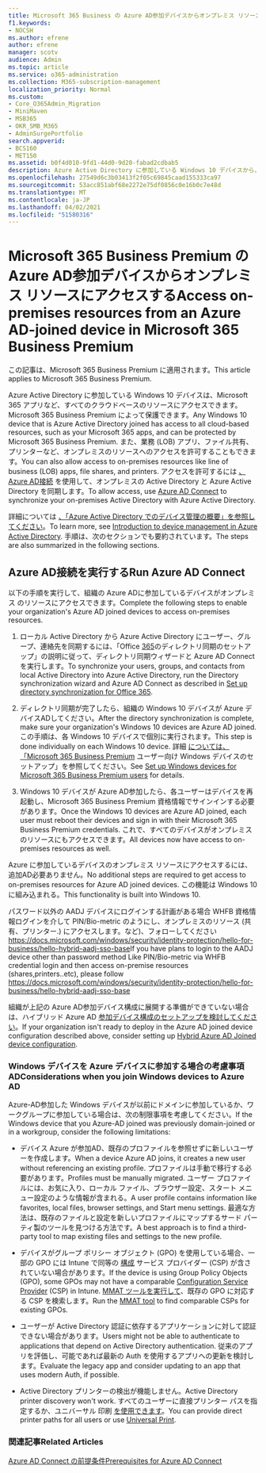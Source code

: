 ```yaml
---
title: Microsoft 365 Business の Azure AD参加デバイスからオンプレミス リソースにアクセスする
f1.keywords:
- NOCSH
ms.author: efrene
author: efrene
manager: scotv
audience: Admin
ms.topic: article
ms.service: o365-administration
ms.collection: M365-subscription-management
localization_priority: Normal
ms.custom:
- Core_O365Admin_Migration
- MiniMaven
- MSB365
- OKR_SMB_M365
- AdminSurgePortfolio
search.appverid:
- BCS160
- MET150
ms.assetid: b0f4d010-9fd1-44d0-9d20-fabad2cdbab5
description: Azure Active Directory に参加している Windows 10 デバイスから、一行のビジネス アプリ、ファイル共有、プリンターなど、オンプレミスのリソースにアクセスする方法について説明します。
ms.openlocfilehash: 27549d6c3b03413f2f05c69845caad155333ca97
ms.sourcegitcommit: 53acc851abf68e2272e75df0856c0e16b0c7e48d
ms.translationtype: MT
ms.contentlocale: ja-JP
ms.lasthandoff: 04/02/2021
ms.locfileid: "51580316"
---
```

# <a name="access-on-premises-resources-from-an-azure-ad-joined-device-in-microsoft-365-business-premium"></a><span data-ttu-id="03ebc-103">Microsoft 365 Business Premium の Azure AD参加デバイスからオンプレミス リソースにアクセスする</span><span class="sxs-lookup"><span data-stu-id="03ebc-103">Access on-premises resources from an Azure AD-joined device in Microsoft 365 Business Premium</span></span>

<span data-ttu-id="03ebc-104">この記事は、Microsoft 365 Business Premium に適用されます。</span><span class="sxs-lookup"><span data-stu-id="03ebc-104">This article applies to Microsoft 365 Business Premium.</span></span>

<span data-ttu-id="03ebc-105">Azure Active Directory に参加している Windows 10 デバイスは、Microsoft 365 アプリなど、すべてのクラウドベースのリソースにアクセスできます。Microsoft 365 Business Premium によって保護できます。</span><span class="sxs-lookup"><span data-stu-id="03ebc-105">Any Windows 10 device that is Azure Active Directory joined has access to all cloud-based resources, such as your Microsoft 365 apps, and can be protected by Microsoft 365 Business Premium.</span></span> <span data-ttu-id="03ebc-106">また、業務 (LOB) アプリ、ファイル共有、プリンターなど、オンプレミスのリソースへのアクセスを許可することもできます。</span><span class="sxs-lookup"><span data-stu-id="03ebc-106">You can also allow access to on-premises resources like line of business (LOB) apps, file shares, and printers.</span></span> <span data-ttu-id="03ebc-107">アクセスを許可するには [、Azure AD接続](/azure/active-directory/connect/active-directory-aadconnect) を使用して、オンプレミスの Active Directory と Azure Active Directory を同期します。</span><span class="sxs-lookup"><span data-stu-id="03ebc-107">To allow access, use [Azure AD Connect](/azure/active-directory/connect/active-directory-aadconnect) to synchronize your on-premises Active Directory with Azure Active Directory.</span></span> 

<span data-ttu-id="03ebc-108">詳細については [、「Azure Active Directory でのデバイス管理の概要」を参照してください](/azure/active-directory/device-management-introduction)。</span><span class="sxs-lookup"><span data-stu-id="03ebc-108">To learn more, see [Introduction to device management in Azure Active Directory](/azure/active-directory/device-management-introduction).</span></span>
<span data-ttu-id="03ebc-109">手順は、次のセクションでも要約されています。</span><span class="sxs-lookup"><span data-stu-id="03ebc-109">The steps are also summarized in the following sections.</span></span>
 
## <a name="run-azure-ad-connect"></a><span data-ttu-id="03ebc-110">Azure AD接続を実行する</span><span class="sxs-lookup"><span data-stu-id="03ebc-110">Run Azure AD Connect</span></span>

<span data-ttu-id="03ebc-111">以下の手順を実行して、組織の Azure ADに参加しているデバイスがオンプレミス のリソースにアクセスできます。</span><span class="sxs-lookup"><span data-stu-id="03ebc-111">Complete the following steps to enable your organization's Azure AD joined devices to access on-premises resources.</span></span>
  
1. <span data-ttu-id="03ebc-112">ローカル Active Directory から Azure Active Directory にユーザー、グループ、連絡先を同期するには、「Office [365](../enterprise/set-up-directory-synchronization.md)のディレクトリ同期のセットアップ」の説明に従って、ディレクトリ同期ウィザードと Azure AD Connect を実行します。</span><span class="sxs-lookup"><span data-stu-id="03ebc-112">To synchronize your users, groups, and contacts from local Active Directory into Azure Active Directory, run the Directory synchronization wizard and Azure AD Connect as described in [Set up directory synchronization for Office 365](../enterprise/set-up-directory-synchronization.md).</span></span>
    
2. <span data-ttu-id="03ebc-113">ディレクトリ同期が完了したら、組織の Windows 10 デバイスが Azure デバイスADしてください。</span><span class="sxs-lookup"><span data-stu-id="03ebc-113">After the directory synchronization is complete, make sure your organization's Windows 10 devices are Azure AD joined.</span></span> <span data-ttu-id="03ebc-114">この手順は、各 Windows 10 デバイスで個別に実行されます。</span><span class="sxs-lookup"><span data-stu-id="03ebc-114">This step is done individually on each Windows 10 device.</span></span> <span data-ttu-id="03ebc-115">詳細 [については、「Microsoft 365 Business Premium](set-up-windows-devices.md) ユーザー向け Windows デバイスのセットアップ」を参照してください。</span><span class="sxs-lookup"><span data-stu-id="03ebc-115">See [Set up Windows devices for Microsoft 365 Business Premium users](set-up-windows-devices.md) for details.</span></span> 
    
3. <span data-ttu-id="03ebc-116">Windows 10 デバイスが Azure AD参加したら、各ユーザーはデバイスを再起動し、Microsoft 365 Business Premium 資格情報でサインインする必要があります。</span><span class="sxs-lookup"><span data-stu-id="03ebc-116">Once the Windows 10 devices are Azure AD joined, each user must reboot their devices and sign in with their Microsoft 365 Business Premium credentials.</span></span> <span data-ttu-id="03ebc-117">これで、すべてのデバイスがオンプレミスのリソースにもアクセスできます。</span><span class="sxs-lookup"><span data-stu-id="03ebc-117">All devices now have access to on-premises resources as well.</span></span>
    
<span data-ttu-id="03ebc-118">Azure に参加しているデバイスのオンプレミス リソースにアクセスするには、追加AD必要ありません。</span><span class="sxs-lookup"><span data-stu-id="03ebc-118">No additional steps are required to get access to on-premises resources for Azure AD joined devices.</span></span> <span data-ttu-id="03ebc-119">この機能は Windows 10 に組み込まれる。</span><span class="sxs-lookup"><span data-stu-id="03ebc-119">This functionality is built into Windows 10.</span></span> 

<span data-ttu-id="03ebc-120">パスワード以外の AADJ デバイスにログインする計画がある場合 WHFB 資格情報ログインを介して PIN/Bio-metric のようにし、オンプレミスのリソース (共有、プリンター.) にアクセスします。など)、フォローしてください https://docs.microsoft.com/windows/security/identity-protection/hello-for-business/hello-hybrid-aadj-sso-base</span><span class="sxs-lookup"><span data-stu-id="03ebc-120">If you have plans to login to the AADJ device other than password method Like PIN/Bio-metric via WHFB credential login and then access on-premise resources (shares,printers..etc), please follow https://docs.microsoft.com/windows/security/identity-protection/hello-for-business/hello-hybrid-aadj-sso-base</span></span>
  
<span data-ttu-id="03ebc-121">組織が上記の Azure AD参加デバイス構成に展開する準備ができていない場合は、ハイブリッド Azure AD [参加デバイス構成のセットアップを検討してください](manage-windows-devices.md)。</span><span class="sxs-lookup"><span data-stu-id="03ebc-121">If your organization isn't ready to deploy in the Azure AD joined device configuration described above, consider setting up [Hybrid Azure AD Joined device configuration](manage-windows-devices.md).</span></span>
  
### <a name="considerations-when-you-join-windows-devices-to-azure-ad"></a><span data-ttu-id="03ebc-122">Windows デバイスを Azure デバイスに参加する場合の考慮事項AD</span><span class="sxs-lookup"><span data-stu-id="03ebc-122">Considerations when you join Windows devices to Azure AD</span></span>

<span data-ttu-id="03ebc-123">Azure-AD参加した Windows デバイスが以前にドメインに参加しているか、ワークグループに参加している場合は、次の制限事項を考慮してください。</span><span class="sxs-lookup"><span data-stu-id="03ebc-123">If the Windows device that you Azure-AD joined was previously domain-joined or in a workgroup, consider the following limitations:</span></span>
  
- <span data-ttu-id="03ebc-124">デバイス Azure が参加AD、既存のプロファイルを参照せずに新しいユーザーを作成します。</span><span class="sxs-lookup"><span data-stu-id="03ebc-124">When a device Azure AD joins, it creates a new user without referencing an existing profile.</span></span> <span data-ttu-id="03ebc-125">プロファイルは手動で移行する必要があります。</span><span class="sxs-lookup"><span data-stu-id="03ebc-125">Profiles must be manually migrated.</span></span> <span data-ttu-id="03ebc-126">ユーザー プロファイルには、お気に入り、ローカル ファイル、ブラウザー設定、スタート メニュー設定のような情報が含まれる。</span><span class="sxs-lookup"><span data-stu-id="03ebc-126">A user profile contains information like favorites, local files, browser settings, and Start menu settings.</span></span> <span data-ttu-id="03ebc-127">最適な方法は、既存のファイルと設定を新しいプロファイルにマップするサード パーティ製のツールを見つける方法です。</span><span class="sxs-lookup"><span data-stu-id="03ebc-127">A best approach is to find a third-party tool to map existing files and settings to the new profile.</span></span>

- <span data-ttu-id="03ebc-128">デバイスがグループ ポリシー オブジェクト (GPO) を使用している場合、一部の GPO には Intune で同等の [構成](/windows/configuration/provisioning-packages/how-it-pros-can-use-configuration-service-providers) サービス プロバイダー (CSP) が含されていない場合があります。</span><span class="sxs-lookup"><span data-stu-id="03ebc-128">If the device is using Group Policy Objects (GPO), some GPOs may not have a comparable [Configuration Service Provider](/windows/configuration/provisioning-packages/how-it-pros-can-use-configuration-service-providers) (CSP) in Intune.</span></span> <span data-ttu-id="03ebc-129">[MMAT ツールを実行して](https://www.microsoft.com/download/details.aspx?id=45520)、既存の GPO に対応する CSP を検索します。</span><span class="sxs-lookup"><span data-stu-id="03ebc-129">Run the [MMAT tool](https://www.microsoft.com/download/details.aspx?id=45520) to find comparable CSPs for existing GPOs.</span></span>

- <span data-ttu-id="03ebc-130">ユーザーが Active Directory 認証に依存するアプリケーションに対して認証できない場合があります。</span><span class="sxs-lookup"><span data-stu-id="03ebc-130">Users might not be able to authenticate to applications that depend on Active Directory authentication.</span></span> <span data-ttu-id="03ebc-131">従来のアプリを評価し、可能であれば最新の Auth を使用するアプリへの更新を検討します。</span><span class="sxs-lookup"><span data-stu-id="03ebc-131">Evaluate the legacy app and consider updating to an app that uses modern Auth, if possible.</span></span>

- <span data-ttu-id="03ebc-132">Active Directory プリンターの検出が機能しません。</span><span class="sxs-lookup"><span data-stu-id="03ebc-132">Active Directory printer discovery won't work.</span></span> <span data-ttu-id="03ebc-133">すべてのユーザーに直接プリンター パスを指定するか、ユニバーサル 印刷 [を使用できます](/universal-print/)。</span><span class="sxs-lookup"><span data-stu-id="03ebc-133">You can provide direct printer paths for all users or use [Universal Print](/universal-print/).</span></span>

### <a name="related-articles"></a><span data-ttu-id="03ebc-134">関連記事</span><span class="sxs-lookup"><span data-stu-id="03ebc-134">Related Articles</span></span>

[<span data-ttu-id="03ebc-135">Azure AD Connect の前提条件</span><span class="sxs-lookup"><span data-stu-id="03ebc-135">Prerequisites for Azure AD Connect</span></span>](https://docs.microsoft.com/azure/active-directory/hybrid/how-to-connect-install-prerequisites)
